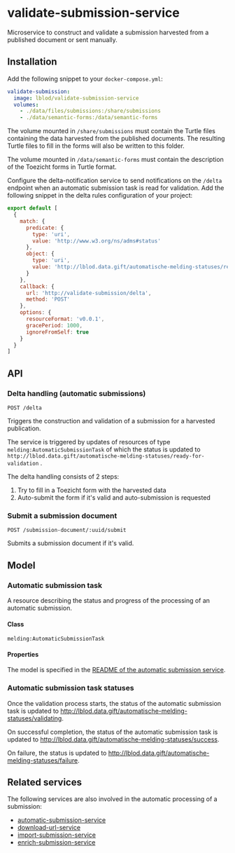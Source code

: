 # validate-submission-service
Microservice to construct and validate a submission harvested from a published document or sent manually.

## Installation
Add the following snippet to your `docker-compose.yml`:

```yml
validate-submission:
  image: lblod/validate-submission-service
  volumes:
    - ./data/files/submissions:/share/submissions
    - ./data/semantic-forms:/data/semantic-forms
```

The volume mounted in `/share/submissions` must contain the Turtle files containing the data harvested from the published documents. The resulting Turtle files to fill in the forms will also be written to this folder.

The volume mounted in `/data/semantic-forms` must contain the description of the Toezicht forms in Turtle format.

Configure the delta-notification service to send notifications on the `/delta` endpoint when an automatic submission task is read for validation. Add the following snippet in the delta rules configuration of your project:

```javascript
export default [
  {
    match: {
      predicate: {
        type: 'uri',
        value: 'http://www.w3.org/ns/adms#status'
      },
      object: {
        type: 'uri',
        value: 'http://lblod.data.gift/automatische-melding-statuses/ready-for-validation'
      }
    },
    callback: {
      url: 'http://validate-submission/delta',
      method: 'POST'
    },
    options: {
      resourceFormat: 'v0.0.1',
      gracePeriod: 1000,
      ignoreFromSelf: true
    }
  }
]
```

## API

### Delta handling (automatic submissions)
```
POST /delta
```
Triggers the construction and validation of a submission for a harvested publication.

The service is triggered by updates of resources of type `melding:AutomaticSubmissionTask` of which the status is updated to `http://lblod.data.gift/automatische-melding-statuses/ready-for-validation` .

The delta handling consists of 2 steps:
1. Try to fill in a Toezicht form with the harvested data
2. Auto-submit the form if it's valid and auto-submission is requested

### Submit a submission document
```
POST /submission-document/:uuid/submit
```
Submits a submission document if it's valid.

## Model

### Automatic submission task
A resource describing the status and progress of the processing of an automatic submission.

#### Class
`melding:AutomaticSubmissionTask`

#### Properties
The model is specified in the [README of the automatic submission service](https://github.com/lblod/automatic-submission-service#model).

### Automatic submission task statuses
Once the validation process starts, the status of the automatic submission task is updated to http://lblod.data.gift/automatische-melding-statuses/validating.

On successful completion, the status of the automatic submission task is updated to http://lblod.data.gift/automatische-melding-statuses/success.

On failure, the status is updated to http://lblod.data.gift/automatische-melding-statuses/failure.

## Related services
The following services are also involved in the automatic processing of a submission:
* [automatic-submission-service](https://github.com/lblod/automatic-submission-service)
* [download-url-service](https://github.com/lblod/download-url-service)
* [import-submission-service](https://github.com/lblod/import-submission-service)
* [enrich-submission-service](https://github.com/lblod/enrich-submission-service)
